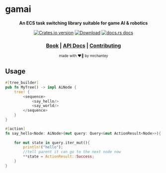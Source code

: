 # gamai

<div align="center">

  <p>
    <strong>An ECS task switching library suitable for game AI & robotics</strong>
  </p>

  <p>
    <a href="https://crates.io/crates/gamai"><img src="https://img.shields.io/crates/v/gamai.svg?style=flat-square" alt="Crates.io version" /></a>
    <a href="https://crates.io/crates/gamai"><img src="https://img.shields.io/crates/d/gamai.svg?style=flat-square" alt="Download" /></a>
    <a href="https://docs.rs/gamai"><img src="https://img.shields.io/badge/docs-latest-blue.svg?style=flat-square" alt="docs.rs docs" /></a>
  </p>

  <h3>
    <a href="https://mrchantey.github.io/forky/docs/gamai">Book</a>
    <span> | </span>
    <a href="https://docs.rs/gamai">API Docs</a>
    <span> | </span>
    <a href="https://mrchantey.github.io/forky/docs/other/contributing.html">Contributing</a>
  </h3>

  <sub>made with ❤️‍🔥 by mrchantey</a></sub>
</div>

## Usage

```rs
#[tree_builder]
pub fn MyTree() -> impl AiNode {
	tree! {
		<sequence>
			<say_hello/>
			<say_world/>
		</sequence>
	}
}

#[action]
fn say_hello<Node: AiNode>(mut query: Query<&mut ActionResult<Node>>){
	
	for mut state in query.iter_mut(){
		println!("hello");
		//tell parent it can go to the next node now
		**state = ActionResult::Success;
	}
}
```